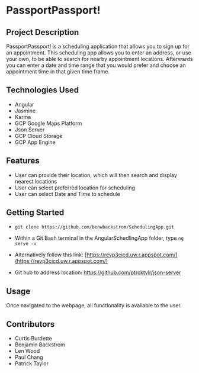 # PassportPassport!

## Project Description

PassportPassport! is a scheduling application that allows you to sign up for an appointment. This scheduling app allows you to enter an address, or use your own, to be able to search for nearby appointment locations. Afterwards you can enter a date and time range that you would prefer and choose an appointment time in that given time frame.

## Technologies Used

* Angular
* Jasmine
* Karma
* GCP Google Maps Platform
* Json Server
* GCP Cloud Storage
* GCP App Engine

## Features

- User can provide their location, which will then search and display nearest locations
- User can select preferred location for scheduling
- User can select Date and Time to schedule

## Getting Started
   
* `git clone https://github.com/benwbackstrom/SchedulingApp.git`
* Within a Git Bash terminal in the AngularSchedlingApp folder, type `ng serve -o`
* Alternatively follow this link: [https://revp3cicd.uw.r.appspot.com/](https://revp3cicd.uw.r.appspot.com/)

* Git hub to address location: https://github.com/ptrcktylr/json-server

## Usage

Once navigated to the webpage, all functionality is available to the user.

## Contributors

* Curtis Burdette
* Benjamin Backstrom
* Len Wood
* Paul Chang
* Patrick Taylor

